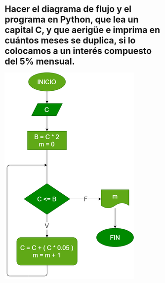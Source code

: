 # Hacer el diagrama de flujo y el programa en Python, que lea un capital C, y que aerigüe e imprima en cuántos meses se duplica, si lo colocamos a un interés compuesto del 5% mensual.

![Diagrama de flujo](diagrama.png "Diagrama de flujo")